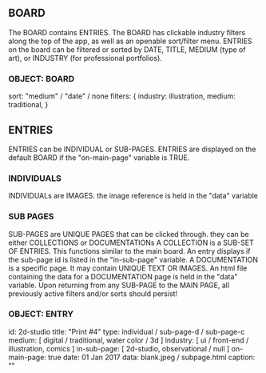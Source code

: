## BOARD
The BOARD contains ENTRIES.
The BOARD has clickable industry filters along the top of the app, as well as an openable sort/filter menu.
ENTRIES on the board can be filtered or sorted by DATE, TITLE, MEDIUM (type of art), or INDUSTRY (for professional portfolios).

### OBJECT: BOARD
  sort: "medium" / "date" / none
  filters: { industry: illustration,
             medium: traditional,
           }

## ENTRIES
ENTRIES can be INDIVIDUAL or SUB-PAGES. ENTRIES are displayed on the default BOARD if the "on-main-page" variable is TRUE.

   ### INDIVIDUALS
   INDIVIDUALs are IMAGES. the image reference is held in the "data" variable
   
   ### SUB PAGES
   SUB-PAGES are UNIQUE PAGES that can be clicked through. they can be either COLLECTIONS or DOCUMENTATIONs
     A COLLECTION is a SUB-SET OF ENTRIES. This functions similar to the main board. An entry displays if the sub-page id is listed in the "in-sub-page" variable. 
     A DOCUMENTATION is a specific page. It may contain UNIQUE TEXT OR IMAGES. An html file containing the data for a DOCUMENTATION page is held in the "data" variable.
     Upon returning from any SUB-PAGE to the MAIN PAGE, all previously active filters and/or sorts should persist!

### OBJECT: ENTRY
  id: 2d-studio
  title: "Print #4"
  type: individual / sub-page-d / sub-page-c
  medium: [ digital / traditional, water color / 3d ]
  industry: [ ui / front-end / illustration, comics ]
  in-sub-page: [ 2d-studio, observational / null ]
  on-main-page: true
  date: 01 Jan 2017
  data: blank.jpeg / subpage.html
  caption: ""

